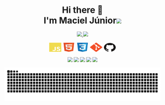### 

<h1 align="center">
Hi there 👋 <br/> I'm Maciel Júnior<img src="https://media.giphy.com/media/duExSjCrIxTT60Nycr/giphy.gif" width="50">
</h1>
<!-- https://media.giphy.com/media/12oufCB0MyZ1Go/giphy.gif -->
<!--
**macieljuniormax/macieljuniormax** is a ✨ _special_ ✨ repository because its `README.md` (this file) appears on your GitHub profile.

Here are some ideas to get you started:

- 🔭 I’m currently working on ...
- 🌱 I’m currently learning ...
- 👯 I’m looking to collaborate on ...
- 🤔 I’m looking for help with ...
- 💬 Ask me about ...
- 📫 How to reach me: ...
- 😄 Pronouns: ...
- ⚡ Fun fact: ...
-->



<!-- <h1 align="center"> 
  Trybe
</h1>

<p align="center"><i>"A Trybe é uma escola do futuro para qualquer pessoa que deseja construir uma carreira de sucesso em tecnologia. Como estudante a pessoa ainda tem a opção de pagar os estudos apenas quando estiver formada e com um bom trabalho."</i></p> -->

<div align="center">
  <a href="https://github.com/macieljuniormax">
    <img height="150em" src="https://github-readme-stats.vercel.app/api?username=macieljuniormax&count_private=true&include_all_commits=true&show_icons=true&theme=dracula&hide_border=false&show_owner=true"/>
    <img height="150em" src="https://github-readme-stats.vercel.app/api/top-langs/?username=macieljuniormax&theme=dracula&hide_border=false&&layout=compact"/>
  </a>
</div>

<div align="center" valign="top"><br>
<!--   <img align="center" alt="React" height="30" width="40" src="https://raw.githubusercontent.com/devicons/devicon/master/icons/react/react-original.svg">
  <img align="center" alt="Redux" height="30" width="40" src="https://raw.githubusercontent.com/devicons/devicon/master/icons/redux/redux-original.svg"> -->
  <img align="center" alt="Js" height="30" width="40" src="https://raw.githubusercontent.com/devicons/devicon/master/icons/javascript/javascript-plain.svg">
<!--   <img align="center" alt="Js" height="30" width="40" src="https://raw.githubusercontent.com/devicons/devicon/master/icons/typescript/typescript-plain.svg"> -->
  <img align="center" alt="HTML" height="30" width="40" src="https://raw.githubusercontent.com/devicons/devicon/master/icons/html5/html5-original.svg">
  <img align="center" alt="CSS" height="30" width="40" src="https://raw.githubusercontent.com/devicons/devicon/master/icons/css3/css3-original.svg">
<!--   <img align="center" alt="nodejs" height="30" width="40" src="https://cdn.worldvectorlogo.com/logos/nodejs-icon.svg">
  <img align="center" alt="Wa-Jest" height="30" width="40" src="https://cdn.jsdelivr.net/gh/devicons/devicon/icons/jest/jest-plain.svg"> -->
  <img align="center" alt="git" height="30" width="40" src="https://raw.githubusercontent.com/devicons/devicon/master/icons/git/git-original.svg">
  <img align="center" alt="github" height="30" width="40" src="https://raw.githubusercontent.com/devicons/devicon/master/icons/github/github-original.svg">
<!--   <img align="center" alt="linux" height="30" width="40" src="https://raw.githubusercontent.com/devicons/devicon/master/icons/linux/linux-original.svg"> -->
</div><br>

<div align="center">
  <a href="http://api.whatsapp.com/send?phone=5561995220623" target="_blank"><img src="https://img.shields.io/badge/WhatsApp-25D366?style=for-the-badge&logo=whatsapp&logoColor=white"  target="_blank"></a>
  <a href="https://www.instagram.com/macieljuniormax/" target="_blank"><img src="https://img.shields.io/badge/-Instagram-%23E4405F?style=for-the-badge&logo=instagram&logoColor=white"></a>
  <a href="https://www.facebook.com/maciel.ferreiracustodiojunior.9/" target="_blank"><img src="https://img.shields.io/badge/Facebook-1877F2?style=for-the-badge&logo=facebook&logoColor=white"></a> 
  <a href="https://www.linkedin.com/in/maciel-júnior-14762599/" target="_blank"><img src="https://img.shields.io/badge/-LinkedIn-%230077B5?style=for-the-badge&logo=linkedin&logoColor=white"></a> 
  <a href="mailto:macielfcjunior@icloud.com"><img src="https://img.shields.io/badge/-Gmail-%23333?style=for-the-badge&logo=gmail&logoColor=white"></a>
</div>

<div align="center">
  
  ![Snake animation](https://github.com/macieljuniormax/macieljuniormax/blob/output/github-contribution-grid-snake.svg)
  
</div>


 


